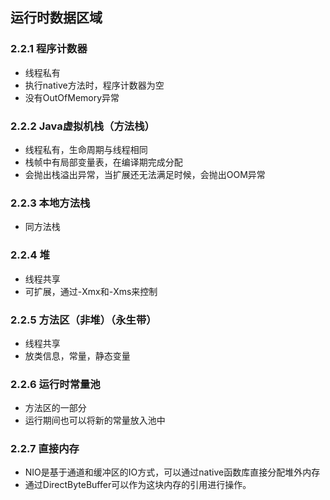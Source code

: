 ## 运行时数据区域

### 2.2.1 程序计数器

- 线程私有
- 执行native方法时，程序计数器为空
- 没有OutOfMemory异常

### 2.2.2 Java虚拟机栈（方法栈）

- 线程私有，生命周期与线程相同
- 栈帧中有局部变量表，在编译期完成分配
- 会抛出栈溢出异常，当扩展还无法满足时候，会抛出OOM异常

### 2.2.3 本地方法栈

- 同方法栈

### 2.2.4 堆

- 线程共享
- 可扩展，通过-Xmx和-Xms来控制

### 2.2.5 方法区（非堆）（永生带）

- 线程共享
- 放类信息，常量，静态变量

### 2.2.6 运行时常量池

- 方法区的一部分
- 运行期间也可以将新的常量放入池中

### 2.2.7 直接内存

- NIO是基于通道和缓冲区的IO方式，可以通过native函数库直接分配堆外内存
- 通过DirectByteBuffer可以作为这块内存的引用进行操作。